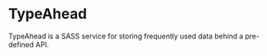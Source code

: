 TypeAhead
=========

TypeAhead is a SASS service for storing frequently used data behind a pre-defined API.
